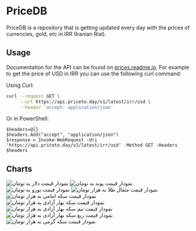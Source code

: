# PriceDB

PriceDB is a repository that is getting updated every day with the prices of currencies, gold, etc in IRR (Iranian Rial).

## Usage

Documentation for the API can be found on [prices.readme.io](https://prices.readme.io/). For example to get the price of USD in IRR you can use the following curl command:

Using Curl:

```bash
curl --request GET \
     --url https://api.priceto.day/v1/latest/irr/usd \
     --header 'accept: application/json'
```

Or in PowerShell:

```pwsh
$headers=@{}
$headers.Add("accept", "application/json")
$response = Invoke-WebRequest -Uri 'https://api.priceto.day/v1/latest/irr/usd' -Method GET -Headers $headers
```

## Charts

![نمودار قیمت دلار به تومان](http://localhost:8888/v1/chart/irr/usd?title=دلار%20به%20تومان&trimDigits=1 "نمودار قیمت دلار به تومان")
![نمودار قیمت پوند به تومان](http://localhost:8888/v1/chart/irr/gbp?title=پوند%20به%20تومان&trimDigits=1 "نمودار قیمت پوند به تومان")
![نمودار قیمت یورو به تومان](http://localhost:8888/v1/chart/irr/euro?title=یورو%20به%20تومان&trimDigits=1 "نمودار قیمت یورو به تومان")
![نمودار قیمت مثقال طلا به هزار تومان](http://localhost:8888/v1/chart/irr/gold-miskal?title=%D9%86%D9%85%D9%88%D8%AF%D8%A7%D8%B1%20%D9%82%DB%8C%D9%85%D8%AA%20%D9%85%D8%AB%D9%82%D8%A7%D9%84%20%D8%B7%D9%84%D8%A7%20%D8%A8%D9%87%20%D9%87%D8%B2%D8%A7%D8%B1%20%D8%AA%D9%88%D9%85%D8%A7%D9%86&trimDigits=4 "نمودار قیمت مثقال طلا به هزار تومان")
![نمودار قیمت سکه امامی به هزار تومان](http://localhost:8888/v1/chart/irr/coin-emami?title=%D9%86%D9%85%D9%88%D8%AF%D8%A7%D8%B1%20%D9%82%DB%8C%D9%85%D8%AA%20%D8%B3%DA%A9%D9%87%20%D8%A7%D9%85%D8%A7%D9%85%DB%8C%20%D8%A8%D9%87%20%D9%87%D8%B2%D8%A7%D8%B1%20%D8%AA%D9%88%D9%85%D8%A7%D9%86&trimDigits=4 "نمودار قیمت سکه امامی به هزار تومان")
![نمودار قیمت سکه بهار آزادی به هزار تومان](http://localhost:8888/v1/chart/irr/coin-baharazadi?title=%D9%86%D9%85%D9%88%D8%AF%D8%A7%D8%B1%20%D9%82%DB%8C%D9%85%D8%AA%20%D8%B3%DA%A9%D9%87%20%D8%A8%D9%87%D8%A7%D8%B1%20%D8%A2%D8%B2%D8%A7%D8%AF%DB%8C%20%D8%A8%D9%87%20%D9%87%D8%B2%D8%A7%D8%B1%20%D8%AA%D9%88%D9%85%D8%A7%D9%86&trimDigits=4 "نمودار قیمت سکه بهار آزادی به هزار تومان")
![نمودار قیمت نیم سکه بهار آزادی به هزار تومان](http://localhost:8888/v1/chart/irr/coin-baharazadi-nim?title=%D9%86%D9%85%D9%88%D8%AF%D8%A7%D8%B1%20%D9%82%DB%8C%D9%85%D8%AA%20%D9%86%DB%8C%D9%85%20%D8%B3%DA%A9%D9%87%20%D8%A8%D9%87%D8%A7%D8%B1%20%D8%A2%D8%B2%D8%A7%D8%AF%DB%8C%20%D8%A8%D9%87%20%D9%87%D8%B2%D8%A7%D8%B1%20%D8%AA%D9%88%D9%85%D8%A7%D9%86&trimDigits=4 "نمودار قیمت نیم سکه بهار آزادی به هزار تومان")
![نمودار قیمت ربع سکه بهار آزادی به هزار تومان](http://localhost:8888/v1/chart/irr/coin-baharazadi-rob?title=%D9%86%D9%85%D9%88%D8%AF%D8%A7%D8%B1%20%D9%82%DB%8C%D9%85%D8%AA%20%D8%B1%D8%A8%D8%B9%20%D8%B3%DA%A9%D9%87%20%D8%A8%D9%87%D8%A7%D8%B1%20%D8%A2%D8%B2%D8%A7%D8%AF%DB%8C%20%D8%A8%D9%87%20%D9%87%D8%B2%D8%A7%D8%B1%20%D8%AA%D9%88%D9%85%D8%A7%D9%86&trimDigits=4 "نمودار قیمت ربع سکه بهار آزادی به هزار تومان")
![نمودار قیمت سکه گرمی به هزار تومان](http://localhost:8888/v1/chart/irr/coin-gerami?title=%D9%86%D9%85%D9%88%D8%AF%D8%A7%D8%B1%20%D9%82%DB%8C%D9%85%D8%AA%20%D8%B3%DA%A9%D9%87%20%DA%AF%D8%B1%D9%85%DB%8C%20%D8%A8%D9%87%20%D9%87%D8%B2%D8%A7%D8%B1%20%D8%AA%D9%88%D9%85%D8%A7%D9%86&trimDigits=4 "نمودار قیمت سکه گرمی به هزار تومان")

